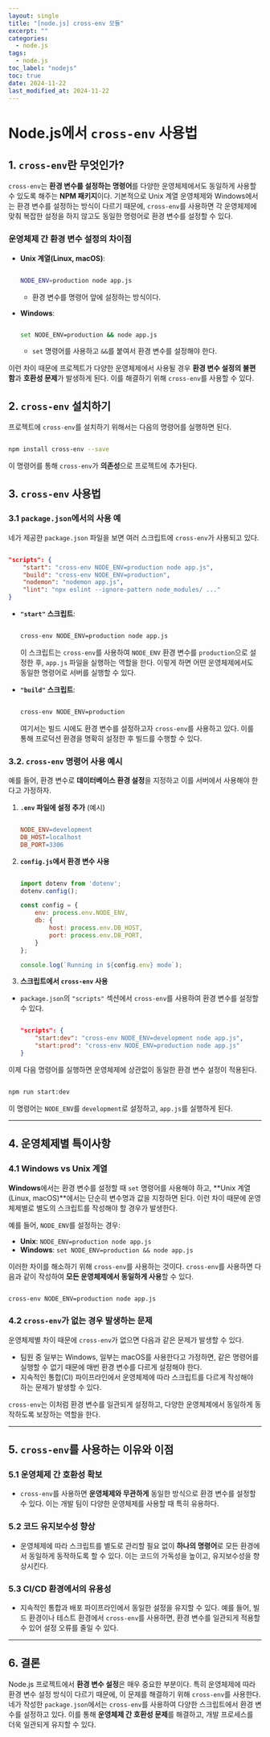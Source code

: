 ```yaml
---
layout: single
title: "[node.js] cross-env 모듈"
excerpt: ""
categories:
  - node.js
tags: 
  - node.js
toc_label: "nodejs"
toc: true
date: 2024-11-22
last_modified_at: 2024-11-22
---
```


# Node.js에서 `cross-env` 사용법

## 1. `cross-env`란 무엇인가?

`cross-env`는 **환경 변수를 설정하는 명령어**를 다양한 운영체제에서도 동일하게 사용할 수 있도록 해주는 **NPM 패키지**이다. 기본적으로 Unix 계열 운영체제와 Windows에서는 환경 변수를 설정하는 방식이 다르기 때문에, `cross-env`를 사용하면 각 운영체제에 맞춰 복잡한 설정을 하지 않고도 동일한 명령어로 환경 변수를 설정할 수 있다.

### 운영체제 간 환경 변수 설정의 차이점

- **Unix 계열(Linux, macOS)**:

    ```bash
    
    NODE_ENV=production node app.js
    ```

  - 환경 변수를 명령어 앞에 설정하는 방식이다.
- **Windows**:

    ```bash
    
    set NODE_ENV=production && node app.js
    ```

  - `set` 명령어를 사용하고 `&&`를 붙여서 환경 변수를 설정해야 한다.

이런 차이 때문에 프로젝트가 다양한 운영체제에서 사용될 경우 **환경 변수 설정의 불편함**과 **호환성 문제**가 발생하게 된다. 이를 해결하기 위해 `cross-env`를 사용할 수 있다.

## 2. `cross-env` 설치하기

프로젝트에 `cross-env`를 설치하기 위해서는 다음의 명령어를 실행하면 된다.

```bash

npm install cross-env --save

```

이 명령어를 통해 `cross-env`가 **의존성**으로 프로젝트에 추가된다.

## 3. `cross-env` 사용법

### 3.1 `package.json`에서의 사용 예

네가 제공한 `package.json` 파일을 보면 여러 스크립트에 `cross-env`가 사용되고 있다.

```json

"scripts": {
    "start": "cross-env NODE_ENV=production node app.js",
    "build": "cross-env NODE_ENV=production",
    "nodemon": "nodemon app.js",
    "lint": "npx eslint --ignore-pattern node_modules/ ..."
}
```

- **`"start"` 스크립트**:

    ```bash
    
    cross-env NODE_ENV=production node app.js
    
    ```

  이 스크립트는 `cross-env`를 사용하여 `NODE_ENV` 환경 변수를 `production`으로 설정한 후, `app.js` 파일을 실행하는 역할을 한다. 이렇게 하면 어떤 운영체제에서도 동일한 명령어로 서버를 실행할 수 있다.

- **`"build"` 스크립트**:

    ```bash
    
    cross-env NODE_ENV=production
    ```

  여기서는 빌드 시에도 환경 변수를 설정하고자 `cross-env`를 사용하고 있다. 이를 통해 프로덕션 환경을 명확히 설정한 후 빌드를 수행할 수 있다.


### 3.2. `cross-env` 명령어 사용 예시

예를 들어, 환경 변수로 **데이터베이스 환경 설정**을 지정하고 이를 서버에서 사용해야 한다고 가정하자.

1. **`.env` 파일에 설정 추가** (예시)

    ```makefile
    
    NODE_ENV=development
    DB_HOST=localhost
    DB_PORT=3306
    ```

2. **`config.js`에서 환경 변수 사용**

    ```jsx
    
    import dotenv from 'dotenv';
    dotenv.config();
    
    const config = {
        env: process.env.NODE_ENV,
        db: {
            host: process.env.DB_HOST,
            port: process.env.DB_PORT,
        }
    };
    
    console.log(`Running in ${config.env} mode`);
    ```

3. **스크립트에서 `cross-env` 사용**
  - `package.json`의 `"scripts"` 섹션에서 `cross-env`를 사용하여 환경 변수를 설정할 수 있다.

    ```json
    
    "scripts": {
        "start:dev": "cross-env NODE_ENV=development node app.js",
        "start:prod": "cross-env NODE_ENV=production node app.js"
    }
    ```


이제 다음 명령어를 실행하면 운영체제에 상관없이 동일한 환경 변수 설정이 적용된다.

```bash

npm run start:dev
```

이 명령어는 `NODE_ENV`를 `development`로 설정하고, `app.js`를 실행하게 된다.

---

## 4. 운영체제별 특이사항

### 4.1 Windows vs Unix 계열

**Windows**에서는 환경 변수를 설정할 때 `set` 명령어를 사용해야 하고, **Unix 계열(Linux, macOS)**에서는 단순히 변수명과 값을 지정하면 된다. 이런 차이 때문에 운영체제별로 별도의 스크립트를 작성해야 할 경우가 발생한다.

예를 들어, `NODE_ENV`를 설정하는 경우:

- **Unix**: `NODE_ENV=production node app.js`
- **Windows**: `set NODE_ENV=production && node app.js`

이러한 차이를 해소하기 위해 `cross-env`를 사용하는 것이다. `cross-env`를 사용하면 다음과 같이 작성하여 **모든 운영체제에서 동일하게 사용**할 수 있다.

```bash

cross-env NODE_ENV=production node app.js
```

### 4.2 `cross-env`가 없는 경우 발생하는 문제

운영체제별 차이 때문에 `cross-env`가 없으면 다음과 같은 문제가 발생할 수 있다.

- 팀원 중 일부는 Windows, 일부는 macOS를 사용한다고 가정하면, 같은 명령어를 실행할 수 없기 때문에 매번 환경 변수를 다르게 설정해야 한다.
- 지속적인 통합(CI) 파이프라인에서 운영체제에 따라 스크립트를 다르게 작성해야 하는 문제가 발생할 수 있다.

`cross-env`는 이처럼 환경 변수를 일관되게 설정하고, 다양한 운영체제에서 동일하게 동작하도록 보장하는 역할을 한다.

---

## 5. `cross-env`를 사용하는 이유와 이점

### 5.1 운영체제 간 호환성 확보

- `cross-env`를 사용하면 **운영체제와 무관하게** 동일한 방식으로 환경 변수를 설정할 수 있다. 이는 개발 팀이 다양한 운영체제를 사용할 때 특히 유용하다.

### 5.2 코드 유지보수성 향상

- 운영체제에 따라 스크립트를 별도로 관리할 필요 없이 **하나의 명령어**로 모든 환경에서 동일하게 동작하도록 할 수 있다. 이는 코드의 가독성을 높이고, 유지보수성을 향상시킨다.

### 5.3 CI/CD 환경에서의 유용성

- 지속적인 통합과 배포 파이프라인에서 동일한 설정을 유지할 수 있다. 예를 들어, 빌드 환경이나 테스트 환경에서 `cross-env`를 사용하면, 환경 변수를 일관되게 적용할 수 있어 설정 오류를 줄일 수 있다.

---

## 6. 결론

Node.js 프로젝트에서 **환경 변수 설정**은 매우 중요한 부분이다. 특히 운영체제에 따라 환경 변수 설정 방식이 다르기 때문에, 이 문제를 해결하기 위해 `cross-env`를 사용한다. 네가 작성한 `package.json`에서는 `cross-env`를 사용하여 다양한 스크립트에서 환경 변수를 설정하고 있다. 이를 통해 **운영체제 간 호환성 문제**를 해결하고, 개발 프로세스를 더욱 일관되게 유지할 수 있다.